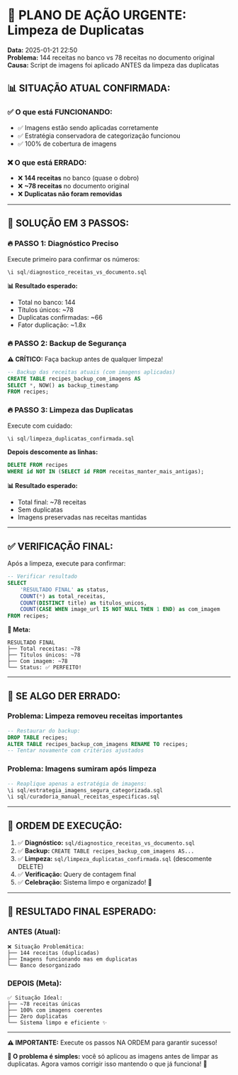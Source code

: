 # 🚨 PLANO DE AÇÃO URGENTE: Limpeza de Duplicatas

**Data:** 2025-01-21 22:50  
**Problema:** 144 receitas no banco vs 78 receitas no documento original  
**Causa:** Script de imagens foi aplicado ANTES da limpeza das duplicatas  

## 📊 **SITUAÇÃO ATUAL CONFIRMADA:**

### **✅ O que está FUNCIONANDO:**
- ✅ Imagens estão sendo aplicadas corretamente
- ✅ Estratégia conservadora de categorização funcionou
- ✅ 100% de cobertura de imagens

### **❌ O que está ERRADO:**
- ❌ **144 receitas** no banco (quase o dobro)
- ❌ **~78 receitas** no documento original  
- ❌ **Duplicatas não foram removidas**

---

## 🎯 **SOLUÇÃO EM 3 PASSOS:**

### **🔥 PASSO 1: Diagnóstico Preciso** 

Execute primeiro para confirmar os números:
```sql
\i sql/diagnostico_receitas_vs_documento.sql
```

**📊 Resultado esperado:**
- Total no banco: 144
- Títulos únicos: ~78  
- Duplicatas confirmadas: ~66
- Fator duplicação: ~1.8x

### **🔥 PASSO 2: Backup de Segurança**

**⚠️ CRÍTICO:** Faça backup antes de qualquer limpeza!
```sql
-- Backup das receitas atuais (com imagens aplicadas)
CREATE TABLE recipes_backup_com_imagens AS
SELECT *, NOW() as backup_timestamp
FROM recipes;
```

### **🔥 PASSO 3: Limpeza das Duplicatas** 

Execute com cuidado:
```sql
\i sql/limpeza_duplicatas_confirmada.sql
```

**Depois descomente as linhas:**
```sql
DELETE FROM recipes 
WHERE id NOT IN (SELECT id FROM receitas_manter_mais_antigas);
```

**📊 Resultado esperado:**
- Total final: ~78 receitas
- Sem duplicatas
- Imagens preservadas nas receitas mantidas

---

## ✅ **VERIFICAÇÃO FINAL:**

Após a limpeza, execute para confirmar:
```sql
-- Verificar resultado
SELECT 
    'RESULTADO FINAL' as status,
    COUNT(*) as total_receitas,
    COUNT(DISTINCT title) as titulos_unicos,
    COUNT(CASE WHEN image_url IS NOT NULL THEN 1 END) as com_imagem
FROM recipes;
```

**🎯 Meta:**
```
RESULTADO FINAL
├── Total receitas: ~78
├── Títulos únicos: ~78  
├── Com imagem: ~78
└── Status: ✅ PERFEITO!
```

---

## 🚨 **SE ALGO DER ERRADO:**

### **Problema: Limpeza removeu receitas importantes**
```sql
-- Restaurar do backup:
DROP TABLE recipes;
ALTER TABLE recipes_backup_com_imagens RENAME TO recipes;
-- Tentar novamente com critérios ajustados
```

### **Problema: Imagens sumiram após limpeza**
```sql
-- Reaplique apenas a estratégia de imagens:
\i sql/estrategia_imagens_segura_categorizada.sql
\i sql/curadoria_manual_receitas_especificas.sql
```

---

## 📝 **ORDEM DE EXECUÇÃO:**

1. ✅ **Diagnóstico:** `sql/diagnostico_receitas_vs_documento.sql`
2. ✅ **Backup:** `CREATE TABLE recipes_backup_com_imagens AS...`
3. ✅ **Limpeza:** `sql/limpeza_duplicatas_confirmada.sql` (descomente DELETE)
4. ✅ **Verificação:** Query de contagem final
5. ✅ **Celebração:** Sistema limpo e organizado! 🎉

---

## 🎯 **RESULTADO FINAL ESPERADO:**

### **ANTES (Atual):**
```
❌ Situação Problemática:
├── 144 receitas (duplicadas)
├── Imagens funcionando mas em duplicatas
└── Banco desorganizado
```

### **DEPOIS (Meta):**
```
✅ Situação Ideal:
├── ~78 receitas únicas
├── 100% com imagens coerentes
├── Zero duplicatas
└── Sistema limpo e eficiente ✨
```

---

**⚠️ IMPORTANTE:** Execute os passos NA ORDEM para garantir sucesso! 

**🎯 O problema é simples:** você só aplicou as imagens antes de limpar as duplicatas. Agora vamos corrigir isso mantendo o que já funciona! 🚀 